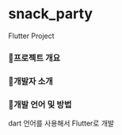 # snack_party

Flutter Project

### 📌프로젝트 개요

### 📌개발자 소개

### 📌개발 언어 및 방법
dart 언어를 사용해서 Flutter로 개발
